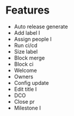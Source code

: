 # Features
- Auto release generate
- Add label I
- Assign people I
- Run ci/cd 
- Size label
- Block merge
- Block ci
- Welcome 
- Owners
- Config update
- Edit title I
- DCO
- Close pr
- Milestone I





